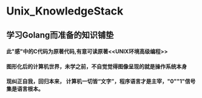 # Unix_KnowledgeStack

## 学习Golang而准备的知识铺垫

#### 此"感"中的C代码为原著代码,有意可读原著<<UNIX环境高级编程>>

#### 图形化后的计算机世界，未学之前，不自觉觉得图像呈现的就是操作系统本身
#### 现纠正自我，回归本来， 计算机一切皆“文字”，程序语言才是主宰，"0""1"信号集是语言根本。